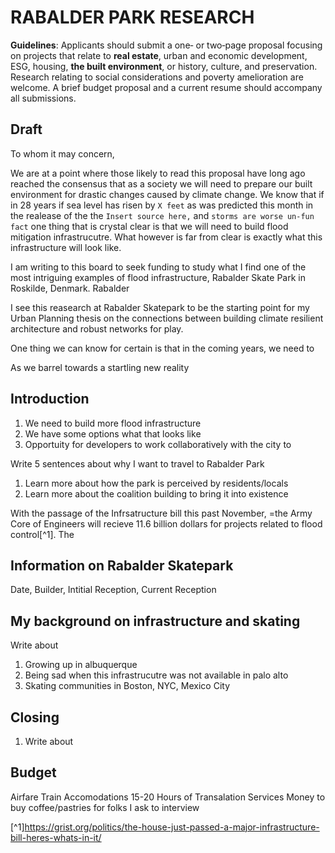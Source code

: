 
# RABALDER PARK RESEARCH

**Guidelines**: Applicants should submit a one‐ or two‐page proposal focusing on projects that relate to **real estate**, urban and economic development, ESG, housing, **the built environment**, or history, culture, and preservation. Research relating to  social considerations and poverty amelioration are welcome. A brief budget proposal and a current resume should accompany all submissions.

##  Draft

To whom it may concern, 

We are at a point where those likely to read this proposal have long ago reached the consensus that as a society we will need to prepare our built environment for drastic changes caused by climate change. We know that if in 28 years if sea level has risen by `X feet` as was predicted this month in the realease of the the `Insert source here,` and `storms are worse un-fun fact` one thing that is crystal clear is that we will need to build flood mitigation infrastrucutre. What however is far from clear is exactly what this infrastructure will look like. 

I am writing to this board to seek funding to study what I find one of the most intriguing examples of flood infrastructure, Rabalder Skate Park in Roskilde, Denmark. Rabalder 


I see this reasearch at Rabalder Skatepark to be the starting point for my Urban Planning thesis on the connections between building climate resilient architecture and robust networks for play. 






One thing we can know for certain is that in the coming years, we need to 






As we barrel towards a startling new reality 

## Introduction
1. We need to build more flood infrastructure
2. We have some options what that looks like
3. Opportuity for developers to work collaboratively with the city to 

Write 5 sentences about why I want to travel to Rabalder Park

1. Learn more about how the park is perceived by residents/locals
2. Learn more about the coalition building to bring it into existence

With the passage of the Infrsatructure bill this past November, =the Army Core of Engineers will recieve 11.6 billion dollars for projects related to flood control[^1]. The  


## Information on Rabalder Skatepark
Date, 
Builder, 
Intitial Reception, 
Current Reception

## My background on infrastructure and skating
Write about 
1. Growing up in albuquerque 
2. Being sad when this infrastrucutre was not available in palo alto
3. Skating communities in Boston, NYC, Mexico City

## Closing
1. Write about 

## Budget
Airfare
Train
Accomodations
15-20 Hours of Transalation Services
Money to buy coffee/pastries for folks I ask to interview 



[^1]https://grist.org/politics/the-house-just-passed-a-major-infrastructure-bill-heres-whats-in-it/

